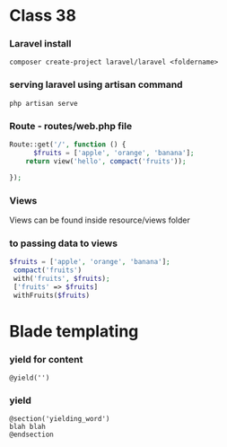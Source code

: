 # Class 38

### Laravel install

~~~
composer create-project laravel/laravel <foldername>
~~~

### serving laravel using artisan command
~~~
php artisan serve
~~~

### Route - routes/web.php file


~~~php
Route::get('/', function () {
      $fruits = ['apple', 'orange', 'banana'];
    return view('hello', compact('fruits'));

});
~~~

### Views
Views can be found inside resource/views folder

### to passing data to views
~~~php
$fruits = ['apple', 'orange', 'banana'];
 compact('fruits')
 with('fruits', $fruits);
 ['fruits' => $fruits]
 withFruits($fruits)
~~~

# Blade templating 
### yield for content
~~~
@yield('')
~~~

### yield
~~~
@section('yielding_word')
blah blah
@endsection
~~~





